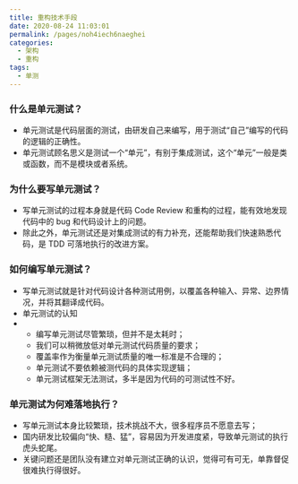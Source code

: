 ```yaml
---
title: 重构技术手段
date: 2020-08-24 11:03:01
permalink: /pages/noh4iech6naeghei
categories: 
  - 架构
  - 重构
tags: 
  - 单测
---
```


### 什么是单元测试？

- 单元测试是代码层面的测试，由研发自己来编写，用于测试“自己”编写的代码的逻辑的正确性。
- 单元测试顾名思义是测试一个“单元”，有别于集成测试，这个“单元”一般是类或函数，而不是模块或者系统。

### 为什么要写单元测试？

- 写单元测试的过程本身就是代码 Code Review 和重构的过程，能有效地发现代码中的 bug 和代码设计上的问题。
- 除此之外，单元测试还是对集成测试的有力补充，还能帮助我们快速熟悉代码，是 TDD 可落地执行的改进方案。

### 如何编写单元测试？

- 写单元测试就是针对代码设计各种测试用例，以覆盖各种输入、异常、边界情况，并将其翻译成代码。
- 单元测试的认知
- - 编写单元测试尽管繁琐，但并不是太耗时；
  - 我们可以稍微放低对单元测试代码质量的要求；
  - 覆盖率作为衡量单元测试质量的唯一标准是不合理的；
  - 单元测试不要依赖被测代码的具体实现逻辑；
  - 单元测试框架无法测试，多半是因为代码的可测试性不好。 

### 单元测试为何难落地执行？

- 写单元测试本身比较繁琐，技术挑战不大，很多程序员不愿意去写；
- 国内研发比较偏向“快、糙、猛”，容易因为开发进度紧，导致单元测试的执行虎头蛇尾。
- 关键问题还是团队没有建立对单元测试正确的认识，觉得可有可无，单靠督促很难执行得很好。